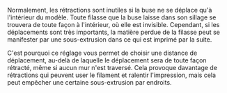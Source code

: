 Normalement, les rétractions sont inutiles si la buse ne se déplace qu'à l'intérieur du modèle. Toute filasse que la buse laisse dans son sillage se trouvera de toute façon à l'intérieur, où elle est invisible. Cependant, si les déplacements sont très importants, la matière perdue de la filasse peut se manifester par une sous-extrusion dans ce qui est imprimé par la suite.

C'est pourquoi ce réglage vous permet de choisir une distance de déplacement, au-delà de laquelle le déplacement sera de toute façon rétracté, même si aucun mur n'est traversé. Cela provoque davantage de rétractions qui peuvent user le filament et ralentir l'impression, mais cela peut empêcher une certaine sous-extrusion par endroits.
